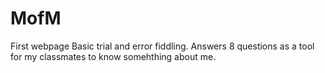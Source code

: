 # MofM
First webpage
Basic trial and error fiddling.
Answers 8 questions as a tool for my classmates to know somehthing about me.

